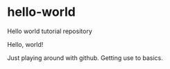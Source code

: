 # hello-world
Hello world tutorial repository

Hello, world!

Just playing around with github.  Getting use to basics.
